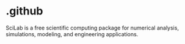 # .github
SciLab is a free scientific computing package for numerical analysis, simulations, modeling, and engineering applications.
